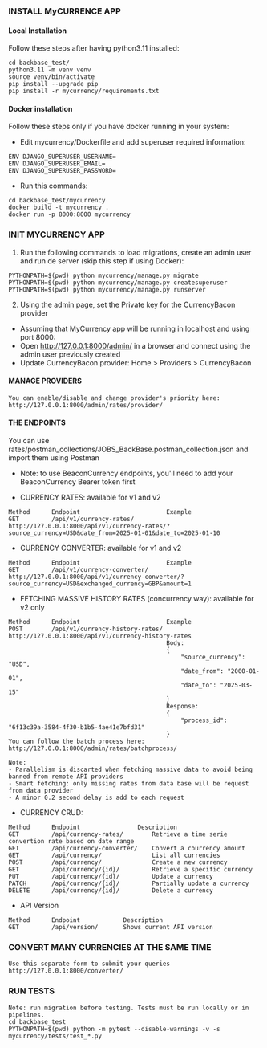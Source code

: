 ### INSTALL MyCURRENCE APP
#### Local Installation
Follow these steps after having python3.11 installed:
```
cd backbase_test/
python3.11 -m venv venv
source venv/bin/activate 
pip install --upgrade pip
pip install -r mycurrency/requirements.txt
```
#### Docker installation
Follow these steps only if you have docker running in your system:
- Edit mycurrency/Dockerfile and add superuser required information:
```
ENV DJANGO_SUPERUSER_USERNAME=
ENV DJANGO_SUPERUSER_EMAIL=
ENV DJANGO_SUPERUSER_PASSWORD=
```
- Run this commands:
```
cd backbase_test/mycurrency
docker build -t mycurrency . 
docker run -p 8000:8000 mycurrency
```

### INIT MYCURRENCY APP

1. Run the following commands to load migrations, create an admin user and run de server (skip this step if using Docker):
```
PYTHONPATH=$(pwd) python mycurrency/manage.py migrate
PYTHONPATH=$(pwd) python mycurrency/manage.py createsuperuser
PYTHONPATH=$(pwd) python mycurrency/manage.py runserver
```

2. Using the admin page, set the Private key for the CurrencyBacon provider
- Assuming that MyCurrency app will be running in localhost and using port 8000:
-   Open http://127.0.0.1:8000/admin/ in a browser and connect using the admin user previously created
-   Update CurrencyBacon provider: Home > Providers > CurrencyBacon

#### MANAGE PROVIDERS
```
You can enable/disable and change provider's priority here:
http://127.0.0.1:8000/admin/rates/provider/
```

#### THE ENDPOINTS
You can use rates/postman_collections/JOBS_BackBase.postman_collection.json and import them using Postman
- Note: to use BeaconCurrency endpoints, you'll need to add your BeaconCurrency Bearer token first

- CURRENCY RATES: available for v1 and v2
```
Method      Endpoint                        Example
GET         /api/v1/currency-rates/         http://127.0.0.1:8000/api/v1/currency-rates/?source_currency=USD&date_from=2025-01-01&date_to=2025-01-10
```

- CURRENCY CONVERTER: available for v1 and v2
```
Method      Endpoint                        Example
GET         /api/v1/currency-converter/     http://127.0.0.1:8000/api/v1/currency-converter/?source_currency=USD&exchanged_currency=GBP&amount=1
```

- FETCHING MASSIVE HISTORY RATES (concurrency way): available for v2 only
```
Method      Endpoint                        Example
POST        /api/v1/currency-history-rates/ http://127.0.0.1:8000/api/v1/currency-history-rates
                                            Body:
                                            {
                                                "source_currency": "USD",
                                                "date_from": "2000-01-01",
                                                "date_to": "2025-03-15"
                                            }
                                            Response:
                                            {
                                                "process_id": "6f13c39a-3584-4f30-b1b5-4ae41e7bfd31"
                                            }
You can follow the batch process here:
http://127.0.0.1:8000/admin/rates/batchprocess/

Note:
- Parallelism is discarted when fetching massive data to avoid being banned from remote API providers
- Smart fetching: only missing rates from data base will be request from data provider
- A minor 0.2 second delay is add to each request
```

- CURRENCY CRUD:
```
Method      Endpoint                Description
GET         /api/currency-rates/        Retrieve a time serie convertion rate based on date range 
GET         /api/currency-converter/    Convert a courrency amount
GET         /api/currency/              List all currencies
POST        /api/currency/              Create a new currency
GET         /api/currency/{id}/         Retrieve a specific currency
PUT         /api/currency/{id}/         Update a currency
PATCH       /api/currency/{id}/         Partially update a currency
DELETE      /api/currency/{id}/         Delete a currency
````

- API Version
```
Method      Endpoint            Description
GET         /api/version/       Shows current API version
```

### CONVERT MANY CURRENCIES AT THE SAME TIME
```
Use this separate form to submit your queries
http://127.0.0.1:8000/converter/
```

### RUN TESTS
```
Note: run migration before testing. Tests must be run locally or in pipelines.
cd backbase_test
PYTHONPATH=$(pwd) python -m pytest --disable-warnings -v -s mycurrency/tests/test_*.py
```
